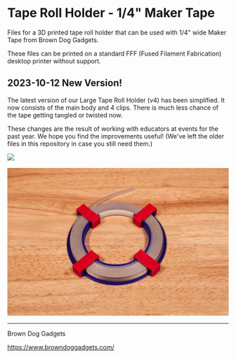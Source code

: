# Tape Roll Holder - 1/4" Maker Tape

Files for a 3D printed tape roll holder that can be used with 1/4" wide Maker Tape from Brown Dog Gadgets.

These files can be printed on a standard FFF (Fused Filament Fabrication) desktop printer without support.

## 2023-10-12 New Version!

The latest version of our Large Tape Roll Holder (v4) has been simplified. It now consists of the main body and 4 clips. There is much less chance of the tape getting tangled or twisted now.

These changes are the result of working with educators at events for the past year. We hope you find the improvements useful! (We've left the older files in this repository in case you still need them.)

![](Large-Tape-Holder-v4-001.png)

![](Images/Large-Tape-Holder-v4-9615.jpg)

---

Brown Dog Gadgets

https://www.browndoggadgets.com/
